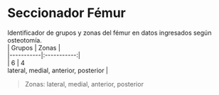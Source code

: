 # Seccionador Fémur

Identificador de grupos y zonas del fémur en datos ingresados según osteotomía.    
| Grupos | Zonas |  
|-----------|:-----------:|  
| 6 | 4<br/>lateral, medial, anterior, posterior |  
  
> Zonas: lateral, medial, anterior, posterior 
